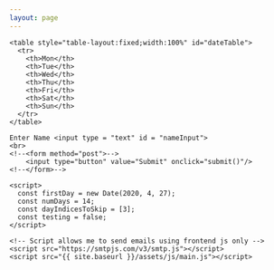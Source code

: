 ```yaml
---
layout: page
---
```

<html>
  <head>
    <link href="css/common.css" rel="stylesheet">
  </head>
  <body>   

    <table style="table-layout:fixed;width:100%" id="dateTable">
      <tr>
        <th>Mon</th>
        <th>Tue</th>
        <th>Wed</th>
        <th>Thu</th>
        <th>Fri</th>
        <th>Sat</th>
        <th>Sun</th>
      </tr>
    </table>

    Enter Name <input type = "text" id = "nameInput">
    <br>
    <!--<form method="post">-->
		<input type="button" value="Submit" onclick="submit()"/>
	<!--</form>-->

    <script>
      const firstDay = new Date(2020, 4, 27);
      const numDays = 14;
      const dayIndicesToSkip = [3];
      const testing = false;
    </script>

    <!-- Script allows me to send emails using frontend js only -->
    <script src="https://smtpjs.com/v3/smtp.js"></script>  
    <script src="{{ site.baseurl }}/assets/js/main.js"></script>
  </body>
</html>
